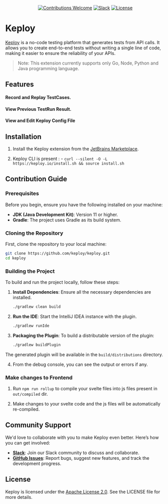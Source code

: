 <div align="center">

[![Contributions Welcome](https://img.shields.io/badge/contributions-welcome-brightgreen?logo=github)](CODE_OF_CONDUCT.md) 
[![Slack](https://img.shields.io/badge/Slack-Join%20Slack-blue?logo=slack)](https://join.slack.com/t/keploy/shared_invite/zt-12rfbvc01-o54cOG0X1G6eVJTuI_orSA)
[![License](https://img.shields.io/badge/License-Apache%202.0-blue.svg)](https://opensource.org/licenses/Apache-2.0)

</div>

# Keploy

[Keploy](https://keploy.io) is a no-code testing platform that generates tests from API calls. It allows you to create end-to-end tests without writing a single line of code, making it easier to ensure the reliability of your APIs.

> Note:  This extension currently supports only Go, Node, Python and Java programming language.

## Features

#### Record and Replay TestCases. 
#### View Previous TestRun Result.
#### View and Edit Keploy Config File

## Installation

1. Install the Keploy extension from the [JetBrains Marketplace](https://plugins.jetbrains.com/).

2. Keploy CLI is present : - `curl --silent -O -L https://keploy.io/install.sh && source install.sh`

## Contribution Guide

### Prerequisites

Before you begin, ensure you have the following installed on your machine:

- **JDK (Java Development Kit)**: Version 11 or higher.
- **Gradle**: The project uses Gradle as its build system.

### Cloning the Repository

First, clone the repository to your local machine:

```bash
git clone https://github.com/keploy/keploy.git
cd keploy
```

### Building the Project

To build and run the project locally, follow these steps:

1. **Install Dependencies**: Ensure all the necessary dependencies are installed.

    ```bash
    ./gradlew clean build
    ```

2. **Run the IDE**: Start the IntelliJ IDEA instance with the plugin.

    ```bash
    ./gradlew runIde
    ```

3. **Packaging the Plugin**: To build a distributable version of the plugin:

    ```bash
    ./gradlew buildPlugin
    ```

The generated plugin will be available in the `build/distributions` directory.

4. From the debug console, you can see the output or errors if any.

### Make changes to Frontend

1. Run `npm run rollup` to compile your svelte files into js files present in `out/compiled` dir.

2. Make changes to your svelte code and the js files will be automatically re-compiled.


## Community Support

We'd love to collaborate with you to make Keploy even better. Here’s how you can get involved:

- **[Slack](https://join.slack.com/t/keploy/shared_invite/zt-12rfbvc01-o54cOG0X1G6eVJTuI_orSA)**: Join our Slack community to discuss and collaborate.
- **[GitHub Issues](https://github.com/keploy/keploy/issues)**: Report bugs, suggest new features, and track the development progress.

## License

Keploy is licensed under the [Apache License 2.0](https://opensource.org/licenses/Apache-2.0). See the LICENSE file for more details.
